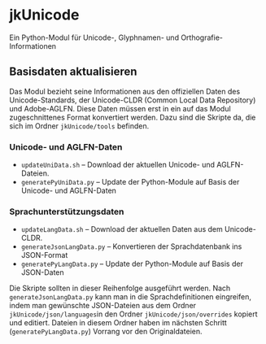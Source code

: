 # jkUnicode

Ein Python-Modul für Unicode-, Glyphnamen- und Orthografie-Informationen

## Basisdaten aktualisieren

Das Modul bezieht seine Informationen aus den offiziellen Daten des Unicode-Standards, der Unicode-CLDR (Common Local Data Repository) und Adobe-AGLFN. Diese Daten müssen erst in ein auf das Modul zugeschnittenes Format konvertiert werden. Dazu sind die Skripte da, die sich im Ordner `jkUnicode/tools` befinden.

### Unicode- und AGLFN-Daten

- `updateUniData.sh` – Download der aktuellen Unicode- und AGLFN-Dateien.
- `generatePyUniData.py` – Update der Python-Module auf Basis der Unicode- und AGLFN-Daten

### Sprachunterstützungsdaten

- `updateLangData.sh` – Download der aktuellen Daten aus dem Unicode-CLDR.
- `generateJsonLangData.py` – Konvertieren der Sprachdatenbank ins JSON-Format
- `generatePyLangData.py` – Update der Python-Module auf Basis der JSON-Daten

Die Skripte sollten in dieser Reihenfolge ausgeführt werden. Nach `generateJsonLangData.py` kann man in die Sprachdefinitionen eingreifen, indem man gewünschte JSON-Dateien aus dem Ordner `jkUnicode/json/languages`in den Ordner `jkUnicode/json/overrides` kopiert und editiert. Dateien in diesem Ordner haben im nächsten Schritt (`generatePyLangData.py`) Vorrang vor den Originaldateien.